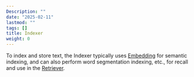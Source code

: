 ```yaml
---
Description: ""
date: "2025-02-11"
lastmod: ""
tags: []
title: Indexer
weight: 0
---
```


To index and store text, the Indexer typically uses [Embedding](/docs/eino/ecosystem/embedding) for semantic indexing, and can also perform word segmentation indexing, etc., for recall and use in the [Retriever](/docs/eino/ecosystem/retriever).
